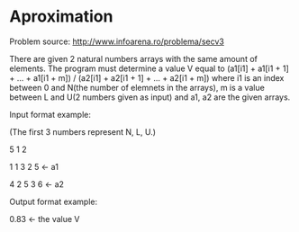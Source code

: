# Aproximation

Problem source: http://www.infoarena.ro/problema/secv3

There are given 2 natural numbers arrays with the same amount of elements. The program must determine a value V equal to (a1[i1] + a1[i1 + 1] + ... + a1[i1 + m]) / (a2[i1] + a2[i1 + 1] + ... + a2[i1 + m]) where i1 is an index between 0 and N(the number of elemnets in the arrays), m is a value between L and U(2 numbers given as input) and a1, a2 are the given arrays.

Input format example:

(The first 3 numbers represent N, L, U.)

5 1 2

1 1 3 2 5 <- a1

4 2 5 3 6 <- a2

Output format example:

0.83 <- the value V
